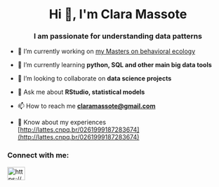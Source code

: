 <h1 align="center">Hi 👋, I'm Clara Massote</h1>
<h3 align="center">I am passionate for understanding data patterns</h3>

- 🔭 I’m currently working on [my Masters on behavioral ecology](http://lattes.cnpq.br/0261999187283674)

- 🌱 I’m currently learning **python, SQL and other main big data tools**

- 👯 I’m looking to collaborate on **data science projects**

- 💬 Ask me about **RStudio, statistical models**

- 📫 How to reach me **claramassote@gmail.com**

- 📄 Know about my experiences [http://lattes.cnpq.br/0261999187283674](http://lattes.cnpq.br/0261999187283674)

<h3 align="left">Connect with me:</h3>
<p align="left">
<a href="https://linkedin.com/in/https://www.linkedin.com/in/clara-massote-6b42351b0/" target="blank"><img align="center" src="https://raw.githubusercontent.com/rahuldkjain/github-profile-readme-generator/master/src/images/icons/Social/linked-in-alt.svg" alt="https://www.linkedin.com/in/clara-massote-6b42351b0/" height="30" width="40" /></a>
</p>


<!---
- 👋 Hi, I’m @claramassotepidner
- 👀 I’m interested in data science, sciencific method and behavioral ecology
- 🌱 I’m currently learning about data science and big data, but also studying statistics aplyied to biological sciences
- 💞️ I’m looking to collaborate on projects on statistical models 
- 📫 How to reach me: send me a message on claramassote@gmail.com


claramassotepidner/claramassotepidner is a ✨ special ✨ repository because its `README.md` (this file) appears on your GitHub profile.
You can click the Preview link to take a look at your changes.
--->

